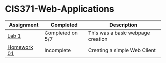 # CIS371-Web-Applications

|Assignment|Completed|Description|
|-|-|-|
|[Lab 1](https://github.com/Csellers15/CIS371-Web-Applications/tree/master/Lab1)| Completed on 5/7| This was a basic webpage creation|
|[Homework 01](https://github.com/Csellers15/CIS371-Web-Applications/tree/master/HW01)|Incomplete| Creating a simple Web Client|